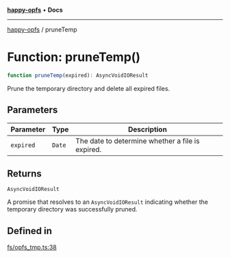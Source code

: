 [**happy-opfs**](../README.md) • **Docs**

***

[happy-opfs](../README.md) / pruneTemp

# Function: pruneTemp()

```ts
function pruneTemp(expired): AsyncVoidIOResult
```

Prune the temporary directory and delete all expired files.

## Parameters

| Parameter | Type | Description |
| ------ | ------ | ------ |
| `expired` | `Date` | The date to determine whether a file is expired. |

## Returns

`AsyncVoidIOResult`

A promise that resolves to an `AsyncVoidIOResult` indicating whether the temporary directory was successfully pruned.

## Defined in

[fs/opfs\_tmp.ts:38](https://github.com/JiangJie/happy-opfs/blob/a4847fb43bf2d37df760679e172324cb91fbf2ca/src/fs/opfs_tmp.ts#L38)
